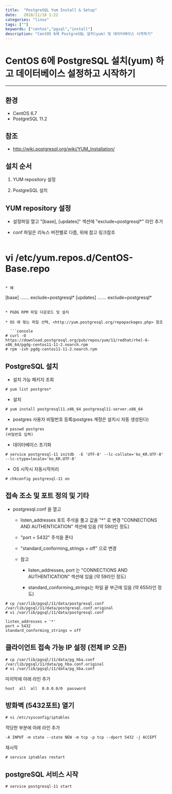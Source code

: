 ```yaml
---
title:  "PostgreSQL Yum Install & Setup"
date:   2018/11/18 1:22
categories: "linux"
tags: [""]
keywords: ["centos","pgsql","install"]
description: "CentOS 6에 PostgreSQL 설치(yum) 및 데이터베이스 시작하기"
---
```


# CentOS 6에 PostgreSQL 설치(yum) 하고 데이터베이스 설정하고 시작하기
---

## 환경

- CentOS 6.7
- PostgreSQL 11.2

## 참조

- <http://wiki.postgresql.org/wiki/YUM_Installation/>


## 설치 순서

1. YUM repository 설정

2. PostgreSQL 설치



## YUM repository 설정

* 설정파일 열고 "[base], [updates]" 섹션에 "exclude=postgresql*" 라인 추가

* conf 파일은 리눅스 버전별로 다름, 위에 참고 링크참조

  ```console
# vi /etc/yum.repos.d/CentOS-Base.repo
```

* 예

  ```
[base]
.......
exclude=postgresql*
[updates]
.......
exclude=postgresql*
```

* PGDG RPM 파일 다운로드 및 설치

* OS 에 맞는 파일 선택, <http://yum.postgresql.org/repopackages.php> 참조

  ```console
# curl -O https://download.postgresql.org/pub/repos/yum/11/redhat/rhel-6-x86_64/pgdg-centos11-11-2.noarch.rpm
# rpm -ivh pgdg-centos11-11-2.noarch.rpm
```

## PostgreSQL 설치

* 설치 가능 패키지 조회

```console
# yum list postgres*
```

* 설치 

```console
# yum install postgresql11.x86_64 postgresql11-server.x86_64
```

* postgres 사용자 비밀번호 등록(postgres 계정은 설치시 자동 생성된다)

```console
# passwd postgres
(비밀번호 입력)
```

* 데이터베이스 초기화

```console
# service postgresql-11 initdb  -E 'UTF-8' --lc-collate='ko_KR.UTF-8' --lc-ctype=locale='ko_KR.UTF-8'
```

* OS 시작시 자동시작처리

```console
# chkconfig postgresql-11 on
```


## 접속 조소 및 포트 정의 및 기타

* postgresql.conf 을 열고

  * listen_addresses 포트 주석을 풀고 값을 "*" 로 변경 "CONNECTIONS AND AUTHENTICATION" 섹션에 있음 (약 59라인 정도)

  * "port = 5432" 주석을 푼다

  * "standard_conforming_strings = off" 으로 변경 

  * 참고
  
    * listen_addresses, port 는 "CONNECTIONS AND AUTHENTICATION" 섹션에 있음 (약 59라인 정도)

	* standard_conforming_strings는 파일 끝 부근에 있음 (약 655라인 정도)

```console
# cp /var/lib/pgsql/11/data/postgresql.conf  /var/lib/pgsql/11/data/postgresql.conf.original
# vi /var/lib/pgsql/11/data/postgresql.conf 
```

```
listen_addresses = '*'
port = 5432
standard_conforming_strings = off
```

## 클라이언트 접속 가능 IP 설정 (전체 IP 오픈)

```console
# cp /var/lib/pgsql/11/data/pg_hba.conf /var/lib/pgsql/11/data/pg_hba.conf.original
# vi /var/lib/pgsql/11/data/pg_hba.conf
```

마지막에 아래 라인 추가

```
host  all  all  0.0.0.0/0  password
```

## 방화벽 (5432포트) 열기

```console
# vi /etc/sysconfig/iptables
```

적당한 부분에 아래 라인 추가

```
-A INPUT -m state --state NEW -m tcp -p tcp --dport 5432 -j ACCEPT
```

재시작
```console
# service iptables restart
```

## postgreSQL 서비스 시작

```console
# service postgresql-11 start
```
